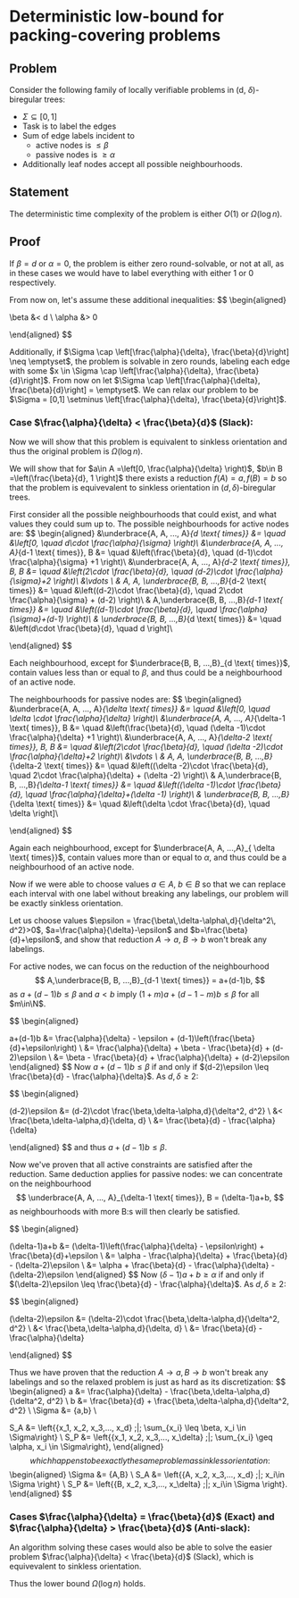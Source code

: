 # Deterministic low-bound for packing-covering problems

## Problem
Consider the following family of locally verifiable problems in (d, $\delta$)-biregular trees:
- $\Sigma \subseteq [0,1]$
- Task is to label the edges
- Sum of edge labels incident to
    - active nodes is $\leq \beta$
    - passive nodes is $\geq \alpha$
- Additionally leaf nodes accept all possible neighbourhoods.

## Statement

The deterministic time complexity of the problem is either $O(1)$ or $\Omega( \log n)$. 

## Proof
If $\beta=d$ or $\alpha=0$, the problem is either zero round-solvable, or not at all, as in these cases we would have to label everything with either $1$ or $0$ respectively. 

From now on, let's assume these additional inequalities:
$$
\begin{aligned}

\beta &< d  \\ 
\alpha &> 0 

\end{aligned}
$$

Additionally, if $\Sigma \cap \left[\frac{\alpha}{\delta}, \frac{\beta}{d}\right] \neq \emptyset$, the problem is solvable in zero rounds, labeling each edge with some $x \in \Sigma \cap \left[\frac{\alpha}{\delta}, \frac{\beta}{d}\right]$. From now on let $\Sigma \cap \left[\frac{\alpha}{\delta}, \frac{\beta}{d}\right] = \emptyset$. We can relax our problem to be $\Sigma = [0,1] \setminus \left[\frac{\alpha}{\delta}, \frac{\beta}{d}\right]$. 
### **Case** $\frac{\alpha}{\delta} < \frac{\beta}{d}$ (Slack):


Now we will show that this problem is equivalent to sinkless orientation and thus the original problem is $\Omega(\log n)$.

We will show that for $a\in A =\left[0, \frac{\alpha}{\delta} \right)$, $b\in B =\left(\frac{\beta}{d}, 1 \right]$ there exists a reduction $f(A) =  a, f(B) = b$ so that the problem is equivevalent to sinkless orientation in $(d, \delta)$-biregular trees.

First consider all the possible neighbourhoods that could exist, and what values they could sum up to. The possible neighbourhoods for active nodes are:
$$
\begin{aligned}
&\underbrace{A, A, ..., A}_{d \text{ times}}  &= \quad &\left[0,  \quad d\cdot \frac{\alpha}{\sigma} \right)\\
&\underbrace{A, A, ..., A}_{d-1 \text{ times}}, B &= \quad &\left(\frac{\beta}{d}, \quad (d-1)\cdot \frac{\alpha}{\sigma} +1 \right)\\
&\underbrace{A, A, ..., A}_{d-2 \text{ times}}, B, B &= \quad &\left(2\cdot \frac{\beta}{d}, \quad (d-2)\cdot \frac{\alpha}{\sigma}+2 \right)\\
&\vdots \\
& A, A, \underbrace{B, B, ...,B}_{d-2 \text{ times}}  &= \quad &\left((d-2)\cdot \frac{\beta}{d}, \quad 2\cdot \frac{\alpha}{\sigma} + (d-2) \right)\\
& A,\underbrace{B, B, ...,B}_{d-1 \text{ times}} &= \quad &\left((d-1)\cdot \frac{\beta}{d}, \quad  \frac{\alpha}{\sigma}+(d-1) \right)\\
& \underbrace{B, B, ...,B}_{d \text{ times}} &= \quad &\left(d\cdot \frac{\beta}{d}, \quad d \right]\\

\end{aligned}
$$

Each neighbourhood, except for $\underbrace{B, B, ...,B}_{d \text{ times}}$, contain values less than or equal to $\beta$, and thus could be a neighbourhood of an active node. 

The neighbourhoods for passive nodes are:
$$
\begin{aligned}
&\underbrace{A, A, ..., A}_{\delta \text{ times}}  &= \quad &\left[0,  \quad \delta \cdot \frac{\alpha}{\delta} \right)\\
&\underbrace{A, A, ..., A}_{\delta-1 \text{ times}}, B &= \quad &\left(\frac{\beta}{d}, \quad (\delta -1)\cdot \frac{\alpha}{\delta} +1 \right)\\
&\underbrace{A, A, ..., A}_{\delta-2 \text{ times}}, B, B &= \quad &\left(2\cdot \frac{\beta}{d}, \quad (\delta -2)\cdot \frac{\alpha}{\delta}+2 \right)\\
&\vdots \\
& A, A, \underbrace{B, B, ...,B}_{\delta-2 \text{ times}}  &= \quad &\left((\delta -2)\cdot \frac{\beta}{d}, \quad 2\cdot \frac{\alpha}{\delta} + (\delta -2) \right)\\
& A,\underbrace{B, B, ...,B}_{\delta-1 \text{ times}} &= \quad &\left((\delta -1)\cdot \frac{\beta}{d}, \quad  \frac{\alpha}{\delta}+(\delta -1) \right)\\
& \underbrace{B, B, ...,B}_{\delta \text{ times}} &= \quad &\left(\delta \cdot \frac{\beta}{d}, \quad \delta  \right]\\

\end{aligned}
$$

Again each neighbourhood, except for $\underbrace{A, A, ...,A}_{ \delta \text{ times}}$, contain values more than or equal to $\alpha$, and thus could be a neighbourhood of an active node. 


Now if we were able to choose values $a\in A$, $b\in B$ so that we can replace each interval with one label without breaking any labelings, our problem will be exactly sinkless orientation.


Let us choose values $\epsilon =  \frac{\beta\,\delta-\alpha\,d}{\delta^2\, d^2}>0$, $a=\frac{\alpha}{\delta}-\epsilon$ and $b=\frac{\beta}{d}+\epsilon$, and show that reduction $A\to a$, $B\to b$ won't break any labelings.

For active nodes, we can focus on the reduction of the neighbourhood 
$$
A,\underbrace{B, B, ...,B}_{d-1 \text{ times}} = a+(d-1)b,
$$
as $a+(d-1)b\leq \beta$ and $a<b$ imply $(1+m)a+(d-1-m)b\leq \beta$ for all $m\in\N$.

$$
\begin{aligned}

a+(d-1)b &= \frac{\alpha}{\delta} - \epsilon + (d-1)\left(\frac{\beta}{d}+\epsilon\right) \\
&= \frac{\alpha}{\delta} + \beta - \frac{\beta}{d} + (d-2)\epsilon \\
&= \beta - \frac{\beta}{d} + \frac{\alpha}{\delta} + (d-2)\epsilon
\end{aligned}
$$
Now $a+(d-1)b\leq\beta$ if and only if $(d-2)\epsilon \leq \frac{\beta}{d} - \frac{\alpha}{\delta}$. As $d, \delta \geq 2$:

$$
\begin{aligned}

(d-2)\epsilon &= (d-2)\cdot \frac{\beta\,\delta-\alpha\,d}{\delta^2\, d^2} \\
&< \frac{\beta\,\delta-\alpha\,d}{\delta\, d} \\
&= \frac{\beta}{d} - \frac{\alpha}{\delta}

\end{aligned}
$$
and thus $a+(d-1)b\leq \beta$.

Now we've proven that all active constraints are satisfied after the reduction. Same deduction applies for passive nodes: we can concentrate on the neighbourhood
$$
\underbrace{A, A, ..., A}_{\delta-1 \text{ times}}, B = (\delta-1)a+b,
$$
as neighbourhoods with more B:s will then clearly be satisfied.

$$
\begin{aligned}

(\delta-1)a+b &= (\delta-1)\left(\frac{\alpha}{\delta} - \epsilon\right) + \frac{\beta}{d}+\epsilon \\
&= \alpha - \frac{\alpha}{\delta} + \frac{\beta}{d} - (\delta-2)\epsilon \\
&= \alpha + \frac{\beta}{d} - \frac{\alpha}{\delta} - (\delta-2)\epsilon
\end{aligned}
$$
Now $(\delta-1)a+b\geq \alpha$ if and only if $(\delta-2)\epsilon \leq \frac{\beta}{d} - \frac{\alpha}{\delta}$. As $d, \delta \geq 2$:

$$
\begin{aligned}

(\delta-2)\epsilon &= (\delta-2)\cdot \frac{\beta\,\delta-\alpha\,d}{\delta^2\, d^2} \\
&< \frac{\beta\,\delta-\alpha\,d}{\delta\, d} \\
&= \frac{\beta}{d} - \frac{\alpha}{\delta}

\end{aligned}
$$

Thus we have proven that the reduction $A\to a, B\to b$ won't break any labelings and so the relaxed problem is just as hard as its discretization:
$$
\begin{aligned}
a &= \frac{\alpha}{\delta} - \frac{\beta\,\delta-\alpha\,d}{\delta^2\, d^2} \\
b &= \frac{\beta}{d} + \frac{\beta\,\delta-\alpha\,d}{\delta^2\, d^2} \\
\Sigma &= \{a,b\} \\

S_A &= \left\{\{x_1, x_2, x_3,..., x_d\} \;|\; \sum_{x_i} \leq \beta, x_i \in \Sigma\right\} \\
S_P &= \left\{\{x_1, x_2, x_3,..., x_\delta\} \;|\; \sum_{x_i} \geq \alpha, x_i \in \Sigma\right\},
\end{aligned}
$$
which happens to be exactly the same problem as sinkless orientation:
$$
\begin{aligned}
\Sigma &= \{A,B\} \\
S_A &= \left\{\{A, x_2, x_3,..., x_d\} \;|\; x_i\in \Sigma \right\} \\
S_P &= \left\{\{B, x_2, x_3,..., x_\delta\} \;|\; x_i\in \Sigma \right\}.
\end{aligned}
$$

### **Cases** $\frac{\alpha}{\delta} = \frac{\beta}{d}$ (Exact) and $\frac{\alpha}{\delta} > \frac{\beta}{d}$ (Anti-slack):

An algorithm solving these cases would also be able to solve the easier problem $\frac{\alpha}{\delta} < \frac{\beta}{d}$ (Slack), which is equivevalent to sinkless orientation. 


Thus the lower bound $\Omega(\log n)$ holds.